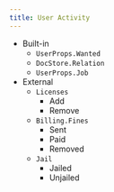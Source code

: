 ```yaml
---
title: User Activity
---
```


* Built-in
    * `UserProps.Wanted`
    * `DocStore.Relation`
    * `UserProps.Job`
* External
    * `Licenses`
        * Add
        * Remove
    * `Billing.Fines`
        * Sent
        * Paid
        * Removed
    * `Jail`
        * Jailed
        * Unjailed
